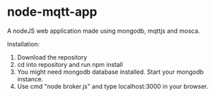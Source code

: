 # node-mqtt-app
A nodeJS web application made using mongodb, mqttjs and mosca.

Installation:
1. Download the repository
2. cd into repository and run npm install
3. You might need mongodb database installed. Start your mongodb instance.
4. Use cmd "node broker.js" and type localhost:3000 in your browser.
